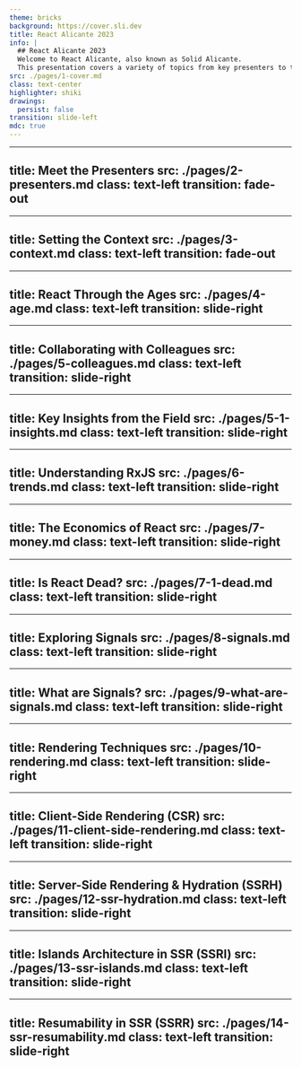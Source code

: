 ```yaml
---
theme: bricks
background: https://cover.sli.dev
title: React Alicante 2023
info: |
  ## React Alicante 2023
  Welcome to React Alicante, also known as Solid Alicante.
  This presentation covers a variety of topics from key presenters to the latest trends and insights in the React ecosystem.
src: ./pages/1-cover.md
class: text-center
highlighter: shiki
drawings:
  persist: false
transition: slide-left
mdc: true
---
```


---
title: Meet the Presenters
src: ./pages/2-presenters.md
class: text-left
transition: fade-out
---

---
title: Setting the Context
src: ./pages/3-context.md
class: text-left
transition: fade-out
---

---
title: React Through the Ages
src: ./pages/4-age.md
class: text-left
transition: slide-right
---

---
title: Collaborating with Colleagues
src: ./pages/5-colleagues.md
class: text-left
transition: slide-right
---

---
title: Key Insights from the Field
src: ./pages/5-1-insights.md
class: text-left
transition: slide-right
---

---
title: Understanding RxJS
src: ./pages/6-trends.md
class: text-left
transition: slide-right
---

---
title: The Economics of React
src: ./pages/7-money.md
class: text-left
transition: slide-right
---

---
title: Is React Dead?
src: ./pages/7-1-dead.md
class: text-left
transition: slide-right
---

---
title: Exploring Signals
src: ./pages/8-signals.md
class: text-left
transition: slide-right
---

---
title: What are Signals?
src: ./pages/9-what-are-signals.md
class: text-left
transition: slide-right
---

---
title: Rendering Techniques
src: ./pages/10-rendering.md
class: text-left
transition: slide-right
---

---
title: Client-Side Rendering (CSR)
src: ./pages/11-client-side-rendering.md
class: text-left
transition: slide-right
---

---
title: Server-Side Rendering & Hydration (SSRH)
src: ./pages/12-ssr-hydration.md
class: text-left
transition: slide-right
---

---
title: Islands Architecture in SSR (SSRI)
src: ./pages/13-ssr-islands.md
class: text-left
transition: slide-right
---

---
title: Resumability in SSR (SSRR)
src: ./pages/14-ssr-resumability.md
class: text-left
transition: slide-right
---
